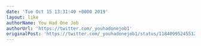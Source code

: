 ```yaml
---
date: 'Tue Oct 15 13:31:40 +0000 2019'
layout: like
authorName: You Had One Job
authorUrl: 'https://twitter.com/_youhadonejob1'
originalPost: 'https://twitter.com/_youhadonejob1/status/1184099524551294977'
---
```

